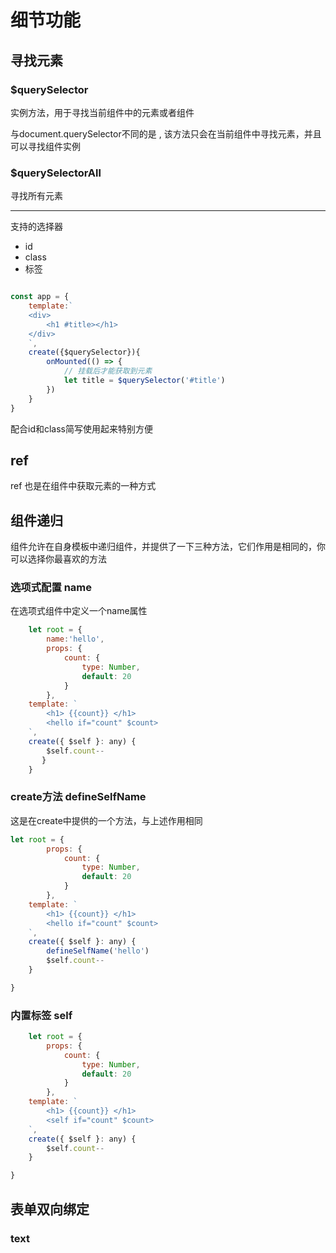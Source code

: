 # 细节功能

## 寻找元素

### $querySelector

实例方法，用于寻找当前组件中的元素或者组件

与document.querySelector不同的是 , 该方法只会在当前组件中寻找元素，并且可以寻找组件实例

### $querySelectorAll

寻找所有元素

---

支持的选择器

- id
- class
- 标签

```js

const app = {
	template:`
	<div>
		<h1 #title></h1>
	</div>
	`,
	create({$querySelector}){
		onMounted(() => {
			// 挂载后才能获取到元素
			let title = $querySelector('#title')
		})
	}
}

```

配合id和class简写使用起来特别方便


## ref

ref 也是在组件中获取元素的一种方式

## 组件递归

组件允许在自身模板中递归组件，并提供了一下三种方法，它们作用是相同的，你可以选择你最喜欢的方法

### 选项式配置 name

在选项式组件中定义一个name属性

```js
	let root = {
		name:'hello',
	    props: {
	        count: {
	            type: Number,
	            default: 20
	        }
	    },
    template: `
        <h1> {{count}} </h1>
        <hello if="count" $count>
    `,
    create({ $self }: any) {
        $self.count--
	   }
	}
```

### create方法 defineSelfName
这是在create中提供的一个方法，与上述作用相同

```js
let root = {
	    props: {
	        count: {
	            type: Number,
	            default: 20
	        }
	    },
    template: `
        <h1> {{count}} </h1>
        <hello if="count" $count>
    `,
    create({ $self }: any) {
	    defineSelfName('hello')	
	    $self.count--
	}

}
```

### 内置标签 self

```js
	let root = {
	    props: {
	        count: {
	            type: Number,
	            default: 20
	        }
	    },
    template: `
        <h1> {{count}} </h1>
        <self if="count" $count>
    `,
    create({ $self }: any) {
        $self.count--
    }

}
```


## 表单双向绑定

### text

